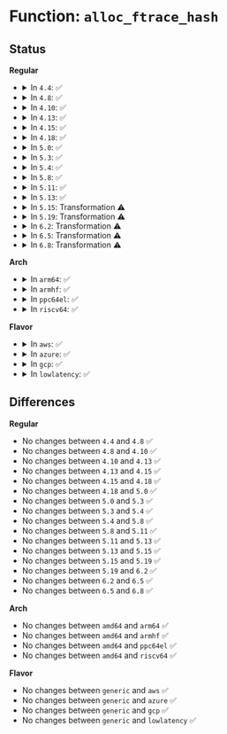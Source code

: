 # Function: <code>alloc_ftrace_hash</code>

## Status
<b>Regular</b>
<ul>
<li>
<details>
<summary>In <code>4.4</code>: ✅</summary>

```c
struct ftrace_hash *alloc_ftrace_hash(int size_bits);
```

**Collision:** Unique Static

**Inline:** No

**Transformation:** False

**Instances:**

```
In kernel/trace/ftrace.c (ffffffff81142550)
Location: kernel/trace/ftrace.c:1346
Inline: False
Direct callers:
  - kernel/trace/ftrace.c:ftrace_hash_move
  - kernel/trace/ftrace.c:ftrace_set_hash
  - kernel/trace/ftrace.c:ftrace_regex_open
```
**Symbols:**

```
ffffffff81142550-ffffffff811425d1: alloc_ftrace_hash (STB_LOCAL)
```
</details>
</li>
<li>
<details>
<summary>In <code>4.8</code>: ✅</summary>

```c
struct ftrace_hash *alloc_ftrace_hash(int size_bits);
```

**Collision:** Unique Static

**Inline:** No

**Transformation:** False

**Instances:**

```
In kernel/trace/ftrace.c (ffffffff8114a1b0)
Location: kernel/trace/ftrace.c:1315
Inline: False
Direct callers:
  - kernel/trace/ftrace.c:ftrace_set_hash
  - kernel/trace/ftrace.c:ftrace_regex_open
  - kernel/trace/ftrace.c:ftrace_hash_move
```
**Symbols:**

```
ffffffff8114a1b0-ffffffff8114a230: alloc_ftrace_hash (STB_LOCAL)
```
</details>
</li>
<li>
<details>
<summary>In <code>4.10</code>: ✅</summary>

```c
struct ftrace_hash *alloc_ftrace_hash(int size_bits);
```

**Collision:** Unique Static

**Inline:** No

**Transformation:** False

**Instances:**

```
In kernel/trace/ftrace.c (ffffffff81154030)
Location: kernel/trace/ftrace.c:1321
Inline: False
Direct callers:
  - kernel/trace/ftrace.c:ftrace_set_hash
  - kernel/trace/ftrace.c:ftrace_regex_open
  - kernel/trace/ftrace.c:ftrace_hash_move
```
**Symbols:**

```
ffffffff81154030-ffffffff811540b0: alloc_ftrace_hash (STB_LOCAL)
```
</details>
</li>
<li>
<details>
<summary>In <code>4.13</code>: ✅</summary>

```c
struct ftrace_hash *alloc_ftrace_hash(int size_bits);
```

**Collision:** Unique Static

**Inline:** No

**Transformation:** False

**Instances:**

```
In kernel/trace/ftrace.c (ffffffff81156120)
Location: kernel/trace/ftrace.c:1364
Inline: False
Direct callers:
  - kernel/trace/ftrace.c:set_ftrace_early_graph
  - kernel/trace/ftrace.c:ftrace_set_hash
  - kernel/trace/ftrace.c:allocate_ftrace_func_mapper
  - kernel/trace/ftrace.c:ftrace_regex_open
  - kernel/trace/ftrace.c:__ftrace_hash_move
```
**Symbols:**

```
ffffffff81156120-ffffffff8115619b: alloc_ftrace_hash (STB_LOCAL)
```
</details>
</li>
<li>
<details>
<summary>In <code>4.15</code>: ✅</summary>

```c
struct ftrace_hash *alloc_ftrace_hash(int size_bits);
```

**Collision:** Unique Static

**Inline:** No

**Transformation:** False

**Instances:**

```
In kernel/trace/ftrace.c (ffffffff81162c40)
Location: kernel/trace/ftrace.c:1340
Inline: False
Direct callers:
  - kernel/trace/ftrace.c:set_ftrace_early_graph
  - kernel/trace/ftrace.c:ftrace_set_hash
  - kernel/trace/ftrace.c:allocate_ftrace_func_mapper
  - kernel/trace/ftrace.c:ftrace_regex_open
  - kernel/trace/ftrace.c:__ftrace_hash_move
```
**Symbols:**

```
ffffffff81162c40-ffffffff81162cbb: alloc_ftrace_hash (STB_LOCAL)
```
</details>
</li>
<li>
<details>
<summary>In <code>4.18</code>: ✅</summary>

```c
struct ftrace_hash *alloc_ftrace_hash(int size_bits);
```

**Collision:** Unique Static

**Inline:** No

**Transformation:** False

**Instances:**

```
In kernel/trace/ftrace.c (ffffffff81171ac0)
Location: kernel/trace/ftrace.c:1329
Inline: False
Direct callers:
  - kernel/trace/ftrace.c:set_ftrace_early_graph
  - kernel/trace/ftrace.c:ftrace_set_hash
  - kernel/trace/ftrace.c:allocate_ftrace_func_mapper
  - kernel/trace/ftrace.c:ftrace_regex_open
  - kernel/trace/ftrace.c:__ftrace_hash_move
```
**Symbols:**

```
ffffffff81171ac0-ffffffff81171b34: alloc_ftrace_hash (STB_LOCAL)
```
</details>
</li>
<li>
<details>
<summary>In <code>5.0</code>: ✅</summary>

```c
struct ftrace_hash *alloc_ftrace_hash(int size_bits);
```

**Collision:** Unique Static

**Inline:** No

**Transformation:** False

**Instances:**

```
In kernel/trace/ftrace.c (ffffffff8117f2d0)
Location: kernel/trace/ftrace.c:1278
Inline: False
Direct callers:
  - kernel/trace/ftrace.c:set_ftrace_early_graph
  - kernel/trace/ftrace.c:ftrace_set_hash
  - kernel/trace/ftrace.c:allocate_ftrace_func_mapper
  - kernel/trace/ftrace.c:ftrace_regex_open
  - kernel/trace/ftrace.c:__ftrace_hash_move
```
**Symbols:**

```
ffffffff8117f2d0-ffffffff8117f344: alloc_ftrace_hash (STB_LOCAL)
```
</details>
</li>
<li>
<details>
<summary>In <code>5.3</code>: ✅</summary>

```c
struct ftrace_hash *alloc_ftrace_hash(int size_bits);
```

**Collision:** Unique Static

**Inline:** No

**Transformation:** False

**Instances:**

```
In kernel/trace/ftrace.c (ffffffff8118c3d0)
Location: kernel/trace/ftrace.c:1275
Inline: False
Direct callers:
  - kernel/trace/ftrace.c:set_ftrace_early_graph
  - kernel/trace/ftrace.c:ftrace_set_hash
  - kernel/trace/ftrace.c:allocate_ftrace_func_mapper
  - kernel/trace/ftrace.c:ftrace_regex_open
  - kernel/trace/ftrace.c:__ftrace_hash_move
```
**Symbols:**

```
ffffffff8118c3d0-ffffffff8118c447: alloc_ftrace_hash (STB_LOCAL)
```
</details>
</li>
<li>
<details>
<summary>In <code>5.4</code>: ✅</summary>

```c
struct ftrace_hash *alloc_ftrace_hash(int size_bits);
```

**Collision:** Unique Static

**Inline:** No

**Transformation:** False

**Instances:**

```
In kernel/trace/ftrace.c (ffffffff81197fa0)
Location: kernel/trace/ftrace.c:1276
Inline: False
Direct callers:
  - kernel/trace/ftrace.c:set_ftrace_early_graph
  - kernel/trace/ftrace.c:ftrace_set_hash
  - kernel/trace/ftrace.c:allocate_ftrace_func_mapper
  - kernel/trace/ftrace.c:ftrace_regex_open
  - kernel/trace/ftrace.c:__ftrace_hash_move
```
**Symbols:**

```
ffffffff81197fa0-ffffffff81198017: alloc_ftrace_hash (STB_LOCAL)
```
</details>
</li>
<li>
<details>
<summary>In <code>5.8</code>: ✅</summary>

```c
struct ftrace_hash *alloc_ftrace_hash(int size_bits);
```

**Collision:** Unique Static

**Inline:** No

**Transformation:** False

**Instances:**

```
In kernel/trace/ftrace.c (ffffffff811ad620)
Location: kernel/trace/ftrace.c:1264
Inline: False
Direct callers:
  - kernel/trace/ftrace.c:set_ftrace_early_graph
  - kernel/trace/ftrace.c:ftrace_set_hash
  - kernel/trace/ftrace.c:allocate_ftrace_func_mapper
  - kernel/trace/ftrace.c:ftrace_regex_open
  - kernel/trace/ftrace.c:dup_hash
```
**Symbols:**

```
ffffffff811ad620-ffffffff811ad697: alloc_ftrace_hash (STB_LOCAL)
```
</details>
</li>
<li>
<details>
<summary>In <code>5.11</code>: ✅</summary>

```c
struct ftrace_hash *alloc_ftrace_hash(int size_bits);
```

**Collision:** Unique Static

**Inline:** No

**Transformation:** False

**Instances:**

```
In kernel/trace/ftrace.c (ffffffff811aaf30)
Location: kernel/trace/ftrace.c:1263
Inline: False
Direct callers:
  - kernel/trace/ftrace.c:set_ftrace_early_graph
  - kernel/trace/ftrace.c:ftrace_set_hash
  - kernel/trace/ftrace.c:allocate_ftrace_func_mapper
  - kernel/trace/ftrace.c:ftrace_regex_open
  - kernel/trace/ftrace.c:dup_hash
```
**Symbols:**

```
ffffffff811aaf30-ffffffff811aafa7: alloc_ftrace_hash (STB_LOCAL)
```
</details>
</li>
<li>
<details>
<summary>In <code>5.13</code>: ✅</summary>

```c
struct ftrace_hash *alloc_ftrace_hash(int size_bits);
```

**Collision:** Unique Static

**Inline:** No

**Transformation:** False

**Instances:**

```
In kernel/trace/ftrace.c (ffffffff811ab9f0)
Location: kernel/trace/ftrace.c:1263
Inline: False
Direct callers:
  - kernel/trace/ftrace.c:set_ftrace_early_graph
  - kernel/trace/ftrace.c:ftrace_set_hash
  - kernel/trace/ftrace.c:allocate_ftrace_func_mapper
  - kernel/trace/ftrace.c:ftrace_regex_open
  - kernel/trace/ftrace.c:dup_hash
```
**Symbols:**

```
ffffffff811ab9f0-ffffffff811aba67: alloc_ftrace_hash (STB_LOCAL)
```
</details>
</li>
<li>
<details>
<summary>In <code>5.15</code>: Transformation ⚠️</summary>

```c
struct ftrace_hash *alloc_ftrace_hash(int size_bits);
```

**Collision:** Unique Static

**Inline:** No

**Transformation:** True

**Instances:**

```
In kernel/trace/ftrace.c (0)
Location: kernel/trace/ftrace.c:1264
Inline: False
Direct callers:
  - kernel/trace/ftrace.c:set_ftrace_early_graph
  - kernel/trace/ftrace.c:ftrace_set_hash
  - kernel/trace/ftrace.c:allocate_ftrace_func_mapper
  - kernel/trace/ftrace.c:ftrace_regex_open
  - kernel/trace/ftrace.c:dup_hash
```
**Symbols:**

```
ffffffff811d5610-ffffffff811d5690: alloc_ftrace_hash (STB_LOCAL)
ffffffff81cb4232-ffffffff81cb424b: alloc_ftrace_hash.cold (STB_LOCAL)
```
</details>
</li>
<li>
<details>
<summary>In <code>5.19</code>: Transformation ⚠️</summary>

```c
struct ftrace_hash *alloc_ftrace_hash(int size_bits);
```

**Collision:** Unique Static

**Inline:** No

**Transformation:** True

**Instances:**

```
In kernel/trace/ftrace.c (0)
Location: kernel/trace/ftrace.c:1258
Inline: False
Direct callers:
  - kernel/trace/ftrace.c:set_ftrace_early_graph
  - kernel/trace/ftrace.c:ftrace_set_hash
  - kernel/trace/ftrace.c:allocate_ftrace_func_mapper
  - kernel/trace/ftrace.c:ftrace_regex_open
  - kernel/trace/ftrace.c:dup_hash
```
**Symbols:**

```
ffffffff8120a770-ffffffff8120a7ea: alloc_ftrace_hash (STB_LOCAL)
ffffffff81e65205-ffffffff81e6521e: alloc_ftrace_hash.cold (STB_LOCAL)
```
</details>
</li>
<li>
<details>
<summary>In <code>6.2</code>: Transformation ⚠️</summary>

```c
struct ftrace_hash *alloc_ftrace_hash(int size_bits);
```

**Collision:** Unique Static

**Inline:** No

**Transformation:** True

**Instances:**

```
In kernel/trace/ftrace.c (0)
Location: kernel/trace/ftrace.c:1263
Inline: False
Direct callers:
  - kernel/trace/ftrace.c:set_ftrace_early_graph
  - kernel/trace/ftrace.c:ftrace_set_hash
  - kernel/trace/ftrace.c:allocate_ftrace_func_mapper
  - kernel/trace/ftrace.c:ftrace_regex_open
  - kernel/trace/ftrace.c:dup_hash
```
**Symbols:**

```
ffffffff81253040-ffffffff812530ba: alloc_ftrace_hash (STB_LOCAL)
ffffffff8205cbee-ffffffff8205cc07: alloc_ftrace_hash.cold (STB_LOCAL)
```
</details>
</li>
<li>
<details>
<summary>In <code>6.5</code>: Transformation ⚠️</summary>

```c
struct ftrace_hash *alloc_ftrace_hash(int size_bits);
```

**Collision:** Unique Static

**Inline:** No

**Transformation:** True

**Instances:**

```
In kernel/trace/ftrace.c (0)
Location: kernel/trace/ftrace.c:1294
Inline: False
Direct callers:
  - kernel/trace/ftrace.c:set_ftrace_early_graph
  - kernel/trace/ftrace.c:ftrace_set_hash
  - kernel/trace/ftrace.c:allocate_ftrace_func_mapper
  - kernel/trace/ftrace.c:ftrace_regex_open
  - kernel/trace/ftrace.c:dup_hash
```
**Symbols:**

```
ffffffff8126a5a0-ffffffff8126a61a: alloc_ftrace_hash (STB_LOCAL)
ffffffff820db59f-ffffffff820db5b8: alloc_ftrace_hash.cold (STB_LOCAL)
```
</details>
</li>
<li>
<details>
<summary>In <code>6.8</code>: Transformation ⚠️</summary>

```c
struct ftrace_hash *alloc_ftrace_hash(int size_bits);
```

**Collision:** Unique Static

**Inline:** No

**Transformation:** True

**Instances:**

```
In kernel/trace/ftrace.c (0)
Location: kernel/trace/ftrace.c:1295
Inline: False
Direct callers:
  - kernel/trace/ftrace.c:set_ftrace_early_graph
  - kernel/trace/ftrace.c:register_ftrace_direct
  - kernel/trace/ftrace.c:ftrace_set_hash
  - kernel/trace/ftrace.c:allocate_ftrace_func_mapper
  - kernel/trace/ftrace.c:ftrace_regex_open
  - kernel/trace/ftrace.c:__ftrace_hash_move
```
**Symbols:**

```
ffffffff81284710-ffffffff812847c9: alloc_ftrace_hash (STB_LOCAL)
ffffffff821b7276-ffffffff821b728f: alloc_ftrace_hash.cold (STB_LOCAL)
```
</details>
</li>
</ul>
<b>Arch</b>
<ul>
<li>
<details>
<summary>In <code>arm64</code>: ✅</summary>

```c
struct ftrace_hash *alloc_ftrace_hash(int size_bits);
```

**Collision:** Unique Static

**Inline:** No

**Transformation:** False

**Instances:**

```
In kernel/trace/ftrace.c (ffff800010210718)
Location: kernel/trace/ftrace.c:1276
Inline: False
Direct callers:
  - kernel/trace/ftrace.c:set_ftrace_early_graph
  - kernel/trace/ftrace.c:ftrace_set_hash
  - kernel/trace/ftrace.c:allocate_ftrace_func_mapper
  - kernel/trace/ftrace.c:ftrace_regex_open
  - kernel/trace/ftrace.c:__ftrace_hash_move
```
**Symbols:**

```
ffff800010210718-ffff800010210798: alloc_ftrace_hash (STB_LOCAL)
```
</details>
</li>
<li>
<details>
<summary>In <code>armhf</code>: ✅</summary>

```c
struct ftrace_hash *alloc_ftrace_hash(int size_bits);
```

**Collision:** Unique Static

**Inline:** No

**Transformation:** False

**Instances:**

```
In kernel/trace/ftrace.c (c044f670)
Location: kernel/trace/ftrace.c:1276
Inline: False
Direct callers:
  - kernel/trace/ftrace.c:set_ftrace_early_graph
  - kernel/trace/ftrace.c:ftrace_set_hash
  - kernel/trace/ftrace.c:allocate_ftrace_func_mapper
  - kernel/trace/ftrace.c:ftrace_regex_open
  - kernel/trace/ftrace.c:__ftrace_hash_move
```
**Symbols:**

```
c044f670-c044f6ec: alloc_ftrace_hash (STB_LOCAL)
```
</details>
</li>
<li>
<details>
<summary>In <code>ppc64el</code>: ✅</summary>

```c
struct ftrace_hash *alloc_ftrace_hash(int size_bits);
```

**Collision:** Unique Static

**Inline:** No

**Transformation:** False

**Instances:**

```
In kernel/trace/ftrace.c (c000000000290100)
Location: kernel/trace/ftrace.c:1276
Inline: False
Direct callers:
  - kernel/trace/ftrace.c:set_ftrace_early_graph
  - kernel/trace/ftrace.c:ftrace_set_hash
  - kernel/trace/ftrace.c:allocate_ftrace_func_mapper
  - kernel/trace/ftrace.c:ftrace_regex_open
  - kernel/trace/ftrace.c:__ftrace_hash_move
```
**Symbols:**

```
c000000000290100-c0000000002901b0: alloc_ftrace_hash (STB_LOCAL)
```
</details>
</li>
<li>
<details>
<summary>In <code>riscv64</code>: ✅</summary>

```c
struct ftrace_hash *alloc_ftrace_hash(int size_bits);
```

**Collision:** Unique Static

**Inline:** No

**Transformation:** False

**Instances:**

```
In kernel/trace/ftrace.c (ffffffe0001712cc)
Location: kernel/trace/ftrace.c:1276
Inline: False
Direct callers:
  - kernel/trace/ftrace.c:set_ftrace_early_graph
  - kernel/trace/ftrace.c:ftrace_set_hash
  - kernel/trace/ftrace.c:allocate_ftrace_func_mapper
  - kernel/trace/ftrace.c:ftrace_regex_open
  - kernel/trace/ftrace.c:__ftrace_hash_move
```
**Symbols:**

```
ffffffe0001712cc-ffffffe000171340: alloc_ftrace_hash (STB_LOCAL)
```
</details>
</li>
</ul>
<b>Flavor</b>
<ul>
<li>
<details>
<summary>In <code>aws</code>: ✅</summary>

```c
struct ftrace_hash *alloc_ftrace_hash(int size_bits);
```

**Collision:** Unique Static

**Inline:** No

**Transformation:** False

**Instances:**

```
In kernel/trace/ftrace.c (ffffffff811905c0)
Location: kernel/trace/ftrace.c:1276
Inline: False
Direct callers:
  - kernel/trace/ftrace.c:set_ftrace_early_graph
  - kernel/trace/ftrace.c:ftrace_set_hash
  - kernel/trace/ftrace.c:allocate_ftrace_func_mapper
  - kernel/trace/ftrace.c:ftrace_regex_open
  - kernel/trace/ftrace.c:__ftrace_hash_move
```
**Symbols:**

```
ffffffff811905c0-ffffffff81190637: alloc_ftrace_hash (STB_LOCAL)
```
</details>
</li>
<li>
<details>
<summary>In <code>azure</code>: ✅</summary>

```c
struct ftrace_hash *alloc_ftrace_hash(int size_bits);
```

**Collision:** Unique Static

**Inline:** No

**Transformation:** False

**Instances:**

```
In kernel/trace/ftrace.c (ffffffff81183950)
Location: kernel/trace/ftrace.c:1276
Inline: False
Direct callers:
  - kernel/trace/ftrace.c:set_ftrace_early_graph
  - kernel/trace/ftrace.c:ftrace_set_hash
  - kernel/trace/ftrace.c:allocate_ftrace_func_mapper
  - kernel/trace/ftrace.c:ftrace_regex_open
  - kernel/trace/ftrace.c:__ftrace_hash_move
```
**Symbols:**

```
ffffffff81183950-ffffffff811839c7: alloc_ftrace_hash (STB_LOCAL)
```
</details>
</li>
<li>
<details>
<summary>In <code>gcp</code>: ✅</summary>

```c
struct ftrace_hash *alloc_ftrace_hash(int size_bits);
```

**Collision:** Unique Static

**Inline:** No

**Transformation:** False

**Instances:**

```
In kernel/trace/ftrace.c (ffffffff8118e390)
Location: kernel/trace/ftrace.c:1276
Inline: False
Direct callers:
  - kernel/trace/ftrace.c:set_ftrace_early_graph
  - kernel/trace/ftrace.c:ftrace_set_hash
  - kernel/trace/ftrace.c:allocate_ftrace_func_mapper
  - kernel/trace/ftrace.c:ftrace_regex_open
  - kernel/trace/ftrace.c:__ftrace_hash_move
```
**Symbols:**

```
ffffffff8118e390-ffffffff8118e407: alloc_ftrace_hash (STB_LOCAL)
```
</details>
</li>
<li>
<details>
<summary>In <code>lowlatency</code>: ✅</summary>

```c
struct ftrace_hash *alloc_ftrace_hash(int size_bits);
```

**Collision:** Unique Static

**Inline:** No

**Transformation:** False

**Instances:**

```
In kernel/trace/ftrace.c (ffffffff8119bf20)
Location: kernel/trace/ftrace.c:1276
Inline: False
Direct callers:
  - kernel/trace/ftrace.c:set_ftrace_early_graph
  - kernel/trace/ftrace.c:ftrace_set_hash
  - kernel/trace/ftrace.c:allocate_ftrace_func_mapper
  - kernel/trace/ftrace.c:ftrace_regex_open
  - kernel/trace/ftrace.c:__ftrace_hash_move
```
**Symbols:**

```
ffffffff8119bf20-ffffffff8119bf97: alloc_ftrace_hash (STB_LOCAL)
```
</details>
</li>
</ul>

## Differences
<b>Regular</b>
<ul>
<li>
No changes between <code>4.4</code> and <code>4.8</code> ✅
</li>
<li>
No changes between <code>4.8</code> and <code>4.10</code> ✅
</li>
<li>
No changes between <code>4.10</code> and <code>4.13</code> ✅
</li>
<li>
No changes between <code>4.13</code> and <code>4.15</code> ✅
</li>
<li>
No changes between <code>4.15</code> and <code>4.18</code> ✅
</li>
<li>
No changes between <code>4.18</code> and <code>5.0</code> ✅
</li>
<li>
No changes between <code>5.0</code> and <code>5.3</code> ✅
</li>
<li>
No changes between <code>5.3</code> and <code>5.4</code> ✅
</li>
<li>
No changes between <code>5.4</code> and <code>5.8</code> ✅
</li>
<li>
No changes between <code>5.8</code> and <code>5.11</code> ✅
</li>
<li>
No changes between <code>5.11</code> and <code>5.13</code> ✅
</li>
<li>
No changes between <code>5.13</code> and <code>5.15</code> ✅
</li>
<li>
No changes between <code>5.15</code> and <code>5.19</code> ✅
</li>
<li>
No changes between <code>5.19</code> and <code>6.2</code> ✅
</li>
<li>
No changes between <code>6.2</code> and <code>6.5</code> ✅
</li>
<li>
No changes between <code>6.5</code> and <code>6.8</code> ✅
</li>
</ul>
<b>Arch</b>
<ul>
<li>
No changes between <code>amd64</code> and <code>arm64</code> ✅
</li>
<li>
No changes between <code>amd64</code> and <code>armhf</code> ✅
</li>
<li>
No changes between <code>amd64</code> and <code>ppc64el</code> ✅
</li>
<li>
No changes between <code>amd64</code> and <code>riscv64</code> ✅
</li>
</ul>
<b>Flavor</b>
<ul>
<li>
No changes between <code>generic</code> and <code>aws</code> ✅
</li>
<li>
No changes between <code>generic</code> and <code>azure</code> ✅
</li>
<li>
No changes between <code>generic</code> and <code>gcp</code> ✅
</li>
<li>
No changes between <code>generic</code> and <code>lowlatency</code> ✅
</li>
</ul>
